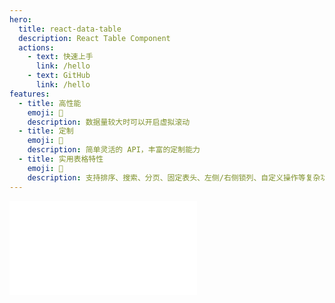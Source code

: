 ```yaml
---
hero:
  title: react-data-table
  description: React Table Component
  actions:
    - text: 快速上手
      link: /hello
    - text: GitHub
      link: /hello
features:
  - title: 高性能
    emoji: 🚀
    description: 数据量较大时可以开启虚拟滚动
  - title: 定制
    emoji: 🎨
    description: 简单灵活的 API，丰富的定制能力
  - title: 实用表格特性
    emoji: 💎
    description: 支持排序、搜索、分页、固定表头、左侧/右侧锁列、自定义操作等复杂功能
---
```


<embed src="../README.md"></embed>
